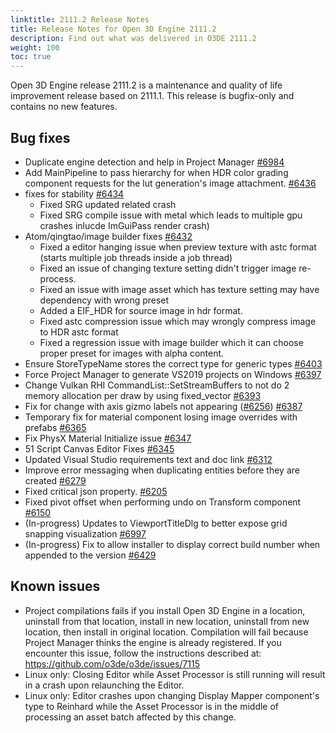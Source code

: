```yaml
---
linktitle: 2111.2 Release Notes
title: Release Notes for Open 3D Engine 2111.2
description: Find out what was delivered in O3DE 2111.2
weight: 100
toc: true
---
```


Open 3D Engine release 2111.2 is a maintenance and quality of life improvement release based on 2111.1. This release is bugfix-only and contains no new features.

## Bug fixes

* Duplicate engine detection and help in Project Manager [#6984](https://github.com/o3de/o3de/pull/6984)
* Add MainPipeline to pass hierarchy for when HDR color grading component requests for the lut generation's image attachment. [#6436](https://github.com/o3de/o3de/pull/6436)
* fixes for stability [#6434](https://github.com/o3de/o3de/pull/6434) 
    * Fixed SRG updated related crash
    * Fixed SRG compile issue with metal which leads to multiple gpu crashes inlucde ImGuiPass render crash)
* Atom/qingtao/image builder fixes [#6432](https://github.com/o3de/o3de/pull/6432)
    * Fixed a editor hanging issue when preview texture with astc format (starts multiple job threads inside a job thread)
    * Fixed an issue of changing texture setting didn't trigger image re-process.
    * Fixed an issue with image asset which has texture setting may have dependency with wrong preset
    * Added a EIF_HDR for source image in hdr format.
    * Fixed astc compression issue which may wrongly compress image to HDR astc format
    * Fixed a regression issue with image builder which it can choose proper preset for images with alpha content.
* Ensure StoreTypeName stores the correct type for generic types [#6403](https://github.com/o3de/o3de/pull/6403)
* Force Project Manager to generate VS2019 projects on Windows [#6397](https://github.com/o3de/o3de/pull/6397)
* Change Vulkan RHI CommandList::SetStreamBuffers to not do 2 memory allocation per draw by using fixed_vector [#6393](https://github.com/o3de/o3de/pull/6393)
* Fix for change with axis gizmo labels not appearing ([#6256](https://github.com/o3de/o3de/pull/6256)) [#6387](https://github.com/o3de/o3de/pull/6387)
* Temporary fix for material component losing image overrides with prefabs [#6365](https://github.com/o3de/o3de/pull/6365)
* Fix PhysX Material Initialize issue [#6347](https://github.com/o3de/o3de/pull/6347)
* 51 Script Canvas Editor Fixes [#6345](https://github.com/o3de/o3de/pull/6345)
* Updated Visual Studio requirements text and doc link [#6312](https://github.com/o3de/o3de/pull/6312)
* Improve error messaging when duplicating entities before they are created [#6279](https://github.com/o3de/o3de/pull/6279)
* Fixed critical json property. [#6205](https://github.com/o3de/o3de/pull/6205)
* Fixed pivot offset when performing undo on Transform component [#6150](https://github.com/o3de/o3de/pull/6150)
* (In-progress) Updates to ViewportTitleDlg to better expose grid snapping visualization [#6997](https://github.com/o3de/o3de/pull/6997)
* (In-progress) Fix to allow installer to display correct build number when appended to the version [#6429](https://github.com/o3de/o3de/pull/6429)

## Known issues

* Project compilations fails if you install Open 3D Engine in a location, uninstall from that location, install in new location, uninstall from new location, then install in original location. Compilation will fail because Project Manager thinks the engine is already registered. If you encounter this issue, follow the instructions described at: https://github.com/o3de/o3de/issues/7115 
* Linux only: Closing Editor while Asset Processor is still running will result in a crash upon relaunching the Editor.
* Linux only: Editor crashes upon changing Display Mapper component's type to Reinhard while the Asset Processor is in the middle of processing an asset batch affected by this change. 

